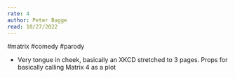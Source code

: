 ```yaml
---
rate: 4
author: Peter Bagge
read: 10/27/2022
---
```

#matrix #comedy #parody 

- Very tongue in cheek, basically an XKCD stretched to 3 pages. Props for basically calling Matrix 4 as a plot